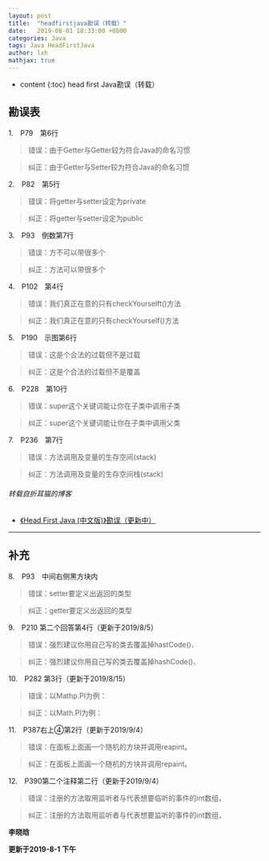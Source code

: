```yaml
---
layout: post
title:  "headfirstjava勘误（转载）"
date:   2019-08-01 18:33:00 +0800
categories: Java
tags: Java HeadFirstJava
author: lxh
mathjax: true
---
```


* content
{:toc}
head first Java勘误（转载）



## 勘误表
1.　P79　第6行
>错误：由于Getter与Getter较为符合Java的命名习惯

>纠正：由于Getter与Setter较为符合Java的命名习惯
 
2.　P82　第5行
> 错误：将getter与setter设定为private

> 纠正：将getter与setter设定为public

 
3.　P93　倒数第7行
> 错误：方不可以带很多个

> 纠正：方法可以带很多个
 
4.　P102　第4行
> 错误：我们真正在意的只有checkYourselft()方法

> 纠正：我们真正在意的只有checkYourself()方法

5.　P190　示图第6行
> 错误：这是个合法的过载但不是过载

> 纠正：这是个合法的过载但不是覆盖
 
6.　P228　第10行
> 错误：super这个关键词能让你在子类中调用子类

> 纠正：super这个关键词能让你在子类中调用父类
 
7.　P236　第7行
> 错误：方法调用及变量的生存空间(stack)

> 纠正：方法调用及变量的生存空间栈(stack)

###### 转载自折耳猫的博客
* [《Head First Java (中文版)》勘误（更新中）](http://blog.sina.com.cn/s/blog_563880ad0100097j.html)

---

## 补充

8.　P93　中间右侧黑方块内
> 错误：setter要定义出返回的类型

> 纠正：getter要定义出返回的类型

9.　P210 第二个回答第4行（更新于2019/8/5）
> 错误：强烈建议你用自己写的类去覆盖掉hastCode()、

> 纠正：强烈建议你用自己写的类去覆盖掉hashCode()、

10.　P282 第3行（更新于2019/8/15）
> 错误：以Mathp.PI为例：

> 纠正：以Math.PI为例：

11.　P387右上④第2行（更新于2019/9/4）
> 错误：在面板上面画一个随机的方块并调用reapint。

> 纠正：在面板上面画一个随机的方块并调用repaint。

12.　P390第二个注释第二行（更新于2019/9/4）
> 错误：注册的方法取用监听者与代表想要临听的事件的int数组，

> 纠正：注册的方法取用监听者与代表想要监听的事件的int数组，


**李晓晗**

**更新于2019-8-1 下午**

